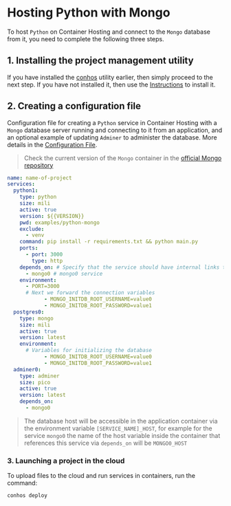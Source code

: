 # Hosting Python with Mongo

To host `Python` on Container Hosting and connect to the `Mongo` database from it, you need to complete the following three steps.

## 1. Installing the project management utility

If you have installed the [conhos](https://www.npmjs.com/package/conhos) utility earlier, then simply proceed to the next step. If you have not installed it, then use the [Instructions](./GettingStarted.md) to install it.

## 2. Creating a configuration file

Configuration file for creating a `Python` service in Container Hosting with a `Mongo` database server running and connecting to it from an application, and an optional example of updating `Adminer` to administer the database. More details in the [Configuration File](./ConfigFile.md).

> Check the current version of the `Mongo` container in the [official Mongo repository](https://hub.docker.com/_/mongo/tags)

```yml
name: name-of-project
services:
  python1:
    type: python
    size: mili
    active: true
    version: ${{VERSION}}
    pwd: examples/python-mongo
    exclude:
      - venv
    command: pip install -r requirements.txt && python main.py
    ports:
      - port: 3000
        type: http
    depends_on: # Specify that the service should have internal links to
      - mongo0 # mongo0 service
    environment:
      - PORT=3000
      # Next we forward the connection variables
			- MONGO_INITDB_ROOT_USERNAME=value0
			- MONGO_INITDB_ROOT_PASSWORD=value1
  postgres0:
    type: mongo
    size: mili
    active: true
    version: latest
    environment:
      # Variables for initializing the database
			- MONGO_INITDB_ROOT_USERNAME=value0
			- MONGO_INITDB_ROOT_PASSWORD=value1
  adminer0:
    type: adminer
    size: pico
    active: true
    version: latest
    depends_on:
      - mongo0
```

> The database host will be accessible in the application container via the environment variable `[SERVICE_NAME]_HOST`, for example for the service `mongo0` the name of the host variable inside the container that references this service via `depends_on` will be `MONGO0_HOST`

### 3. Launching a project in the cloud

To upload files to the cloud and run services in containers, run the command:

```sh
conhos deploy
```
